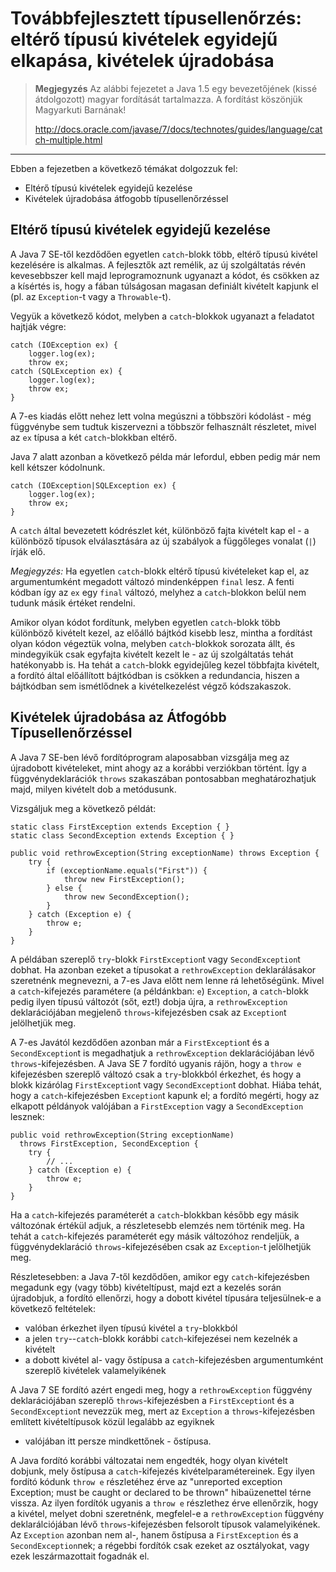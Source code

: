 Továbbfejlesztett típusellenőrzés: eltérő típusú kivételek egyidejű elkapása, kivételek újradobása
==================================================================================================

> **Megjegyzés** Az alábbi fejezetet a Java 1.5 egy bevezetőjének (kissé átdolgozott) magyar fordítását tartalmazza. A fordítást köszönjük Magyarkuti Barnának! 
> 
> <http://docs.oracle.com/javase/7/docs/technotes/guides/language/catch-multiple.html>

---

Ebben a fejezetben a következő témákat dolgozzuk fel:

 *	Eltérő típusú kivételek egyidejű kezelése
 *	Kivételek újradobása átfogobb típusellenőrzéssel


Eltérő típusú kivételek egyidejű kezelése
------------------------------------------

A Java 7 SE-től kezdődően egyetlen `catch`-blokk több, eltérő típusú
kivétel kezelésére is alkalmas. A fejlesztők azt remélik, az új
szolgáltatás révén kevesebbszer kell majd leprogramoznunk ugyanazt a kódot,
és csökken az a kísértés is, hogy a fában túlságosan magasan definiált kivételt
kapjunk el (pl. az `Exception`-t vagy a `Throwable`-t).

Vegyük a következő kódot, melyben a `catch`-blokkok ugyanazt a feladatot
hajtják végre:

	catch (IOException ex) {
		logger.log(ex);
		throw ex;
	catch (SQLException ex) {
		logger.log(ex);
		throw ex;
	}

A 7-es kiadás előtt nehez lett volna megúszni a többszöri kódolást - még
függvénybe sem tudtuk kiszervezni a többször felhasznált részletet, mivel
az `ex` típusa a két `catch`-blokkban eltérő.

Java 7 alatt azonban a következő példa már lefordul, ebben pedig már nem
kell kétszer kódolnunk.

	catch (IOException|SQLException ex) {
		logger.log(ex);
		throw ex;
	}

A `catch` által bevezetett kódrészlet két, különböző fajta
kivételt kap el - a különböző típusok elválasztására az új
szabályok a függőleges vonalat (`|`) írják elő.

*Megjegyzés:* Ha egyetlen `catch`-blokk eltérő típusú kivételeket kap el,
az argumentumként megadott változó mindenképpen `final` lesz. A fenti
kódban így az `ex` egy `final` változó, melyhez a `catch`-blokkon belül nem
tudunk másik értéket rendelni.

Amikor olyan kódot fordítunk, melyben egyetlen `catch`-blokk több különböző
kivételt kezel, az előálló bájtkód kisebb lesz, mintha a fordítást olyan
kódon végeztük volna, melyben `catch`-blokkok sorozata állt, és mindegyikük
csak egyfajta kivételt kezelt le - az új szolgáltatás tehát hatékonyabb
is. Ha tehát a `catch`-blokk egyidejűleg kezel többfajta kivételt, a fordító
által előállított bájtkódban is csökken a redundancia, hiszen a bájtkódban sem
ismétlődnek a kivételkezelést végző kódszakaszok.


Kivételek újradobása az Átfogóbb Típusellenőrzéssel
---------------------------------------------------

A Java 7 SE-ben lévő fordítóprogram alaposabban vizsgálja meg az újradobott
kivételeket, mint ahogy az a korábbi verziókban történt. Így a
függvénydeklarációk `throws` szakaszában pontosabban meghatározhatjuk majd,
milyen kivételt dob a metódusunk.

Vizsgáljuk meg a következő példát:

	static class FirstException extends Exception { }
	static class SecondException extends Exception { }

	public void rethrowException(String exceptionName) throws Exception {
		try {
			if (exceptionName.equals("First")) {
				throw new FirstException();
			} else {
				throw new SecondException();
			}
		} catch (Exception e) {
			throw e;
		}
	}

A példában szereplő `try`-blokk `FirstException`t vagy `SecondException`t
dobhat. Ha azonban ezeket a típusokat a `rethrowException` deklarálásakor
szeretnénk megnevezni, a 7-es Java előtt nem lenne rá lehetőségünk. Mivel a
`catch`-kifejezés paramétere (a példánkban: `e`) `Exception`, a
`catch`-blokk pedig ilyen típusú változót (sőt, ezt!) dobja újra, a
`rethrowException` deklarációjában megjelenő `throws`-kifejezésben csak az
`Exception`t jelölhetjük meg.

A 7-es Javától kezdődően azonban már a `FirstException`t és a
`SecondException`t is megadhatjuk a `rethrowException` deklarációjában lévő
`throws`-kifejezésben. A Java SE 7 fordító ugyanis rájön, hogy a `throw e`
kifejezésben szereplő változó csak a `try`-blokkból érkezhet, és hogy a
blokk kizárólag `FirstException`t vagy `SecondException`t dobhat. Hiába
tehát, hogy a `catch`-kifejezésben `Exception`t kapunk el; a fordító
megérti, hogy az elkapott példányok valójában a `FirstException` vagy a
`SecondException` lesznek:

	public void rethrowException(String exceptionName)
	  throws FirstException, SecondException {
		try {
			// ...
		} catch (Exception e) {
			throw e;
		}
	}

Ha a `catch`-kifejezés paraméterét a `catch`-blokkban később egy másik
változónak értékül adjuk, a részletesebb elemzés nem történik meg. Ha
tehát a `catch`-kifejezés paraméterét egy másik változóhoz rendeljük, a
függvénydeklaráció `throws`-kifejezésében csak az `Exception`-t
jelölhetjük meg.

Részletesebben: a Java 7-től kezdődően, amikor egy `catch`-kifejezésben
megadunk egy (vagy több) kivételtípust, majd ezt a kezelés során
újradobjuk, a fordító ellenőrzi, hogy a dobott kivétel típusára
teljesülnek-e a következő feltételek:

 *	valóban érkezhet ilyen típusú kivétel a `try`-blokkból
 *	a jelen `try`--`catch`-blokk korábbi `catch`-kifejezései nem
 	kezelnék a kivételt
 *	a dobott kivétel al- vagy őstípusa a `catch`-kifejezésben
 	argumentumként szereplő kivételek valamelyikének

A Java 7 SE fordító azért engedi meg, hogy a `rethrowException` függvény
deklarációjában szereplő `throws`-kifejezésben a `FirstException`t és a
`SecondException`t nevezzük meg, mert az `Exception` a
`throws`-kifejezésben említett kivételtípusok közül legalább az egyiknek
- valójában itt persze mindkettőnek - őstípusa.

A Java fordító korábbi változatai nem engedték, hogy olyan kivételt
dobjunk, mely őstípusa a `catch`-kifejezés kivételparamétereinek. Egy
ilyen fordító kódunk `throw e` részletéhez érve az "unreported
exception Exception; must be caught or declared to be thrown" hibaüzenettel
térne vissza. Az ilyen fordítók ugyanis a `throw e` részlethez érve
ellenőrzik, hogy a kivétel, melyet dobni szeretnénk, megfelel-e a
`rethrowException` függvény deklarálciójában lévő `throws`-kifejezésben
felsorolt típusok valamelyikének. Az `Exception` azonban nem al-, hanem
őstípusa a `FirstException` és a `SecondException`nek; a régebbi
fordítók csak ezeket az osztályokat, vagy ezek leszármazottait fogadnák el.

